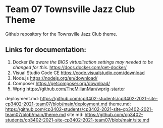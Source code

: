 # Team 07 Townsville Jazz Club Theme

Github repository for the Townsville Jazz Club theme.

## Links for documentation: 
1. Docker _Be aware the BIOS virtualisation settings may needed to be changed for this._ https://docs.docker.com/get-docker/
2. Visual Studio Code CE
https://code.visualstudio.com/download 
3. Node.js
https://nodejs.org/en/download/
4. Composer
https://getcomposer.org/download/
5. Wprig
https://github.com/TheMilianMan/wprig-starter


deployment.md: https://github.com/cp3402-students/cp3402-2021-site-cp3402-2021-team07/blob/main/deployment.md
theme.md: https://github.com/cp3402-students/cp3402-2021-site-cp3402-2021-team07/blob/main/theme.md
site.md: https://github.com/cp3402-students/cp3402-2021-site-cp3402-2021-team07/blob/main/site.md
